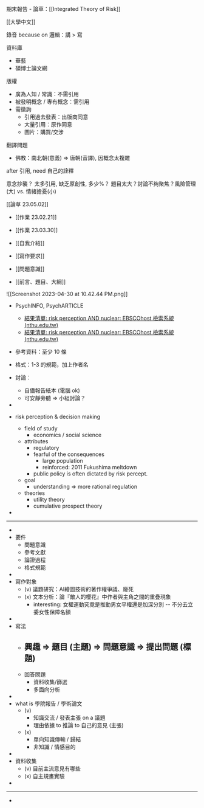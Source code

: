 
期末報告 - 論草：[[Integrated Theory of Risk]]

[[大學中文]]

錄音 because on 邏輯：講 > 寫

資料庫
- 華藝
- 碩博士論文網

版權
- 廣為人知 / 常識：不需引用
- 被發明概念 / 專有概念：需引用
- 需徵詢
	- 引用過去發表：出版商同意
	- 大量引用：原作同意
	- 圖片：購買/交涉

翻譯問題
- 佛教：南北朝(意義) => 唐朝(音譯), 因概念太複雜

after 引用, need 自己的詮釋

意念抄襲？
太多引用, 缺乏原創性, 多少%？
題目太大？討論不夠聚焦？風險管理(大) vs. 情緒擔憂(小)

[[論草 23.05.02]]

- [[作業 23.02.21]]
- [[作業 23.03.30]]

- [[自我介紹]]
- [[寫作要求]]
- [[問題意識]]
- [[前言、題目、大綱]]

![[Screenshot 2023-04-30 at 10.42.44 PM.png]]

- PsychINFO, PsychARTICLE
	- [結果清單: risk perception AND nuclear: EBSCOhost 檢索系統 (nthu.edu.tw)](https://web-s-ebscohost-com.nthulib-oc.nthu.edu.tw/ehost/resultsadvanced?vid=3&sid=2f849147-d11c-44f6-8547-56b12ba1890d%40redis&bquery=risk+perception+AND+nuclear&bdata=JmRiPXBkaCZsYW5nPXpoLXR3JnR5cGU9MSZzZWFyY2hNb2RlPUFuZCZzaXRlPWVob3N0LWxpdmU%3d)
	- [結果清單: risk perception AND nuclear: EBSCOhost 檢索系統 (nthu.edu.tw)](https://web-p-ebscohost-com.nthulib-oc.nthu.edu.tw/ehost/resultsadvanced?vid=3&sid=ab38c47a-dcf3-425c-8c4f-b905faca4380%40redis&bquery=risk+perception+AND+nuclear&bdata=JmRiPXBzeWgmbGFuZz16aC10dyZ0eXBlPTEmc2VhcmNoTW9kZT1BbmQmc2l0ZT1laG9zdC1saXZl)

- 參考資料：至少 10 條
- 格式：1-3 的規範，加上作者名
- 討論：
	- 自備報告紙本 (電腦 ok)
	- 可安靜旁聽 => 小組討論？
-
- risk perception & decision making
	- field of study
		- economics / social science
	- attributes
		- regulatory
		- fearful of the consequences
			- large population
			- reinforced:  2011 Fukushima meltdown
		- public policy is often dictated by risk percept.
	- goal
		- understanding => more rational regulation
	- theories
		- utility theory
		- cumulative prospect theory
-
- ---
-
- 要件
	- 問題意識
	- 參考文獻
	- 論證過程
	- 格式規範
-
- 寫作對象
	- (v) 議題研究：AI繪圖技術的著作權爭議、廢死
	- (x) 文本分析：論『敵人的櫻花』中作者與主角之間的重疊現象
		- interesting:
		  女權運動究竟是推動男女平權還是加深分別 -- 不分去立委女性保障名額
-
- 寫法
	- 興趣 => 題目 (主題) => 問題意識 => 提出問題 (標題)
		-
	- 回答問題
		- 資料收集/篩選
		- 多面向分析
-
- what is 學院報告 / 學術論文
	- (v)
		- 知識交流 / 發表主張 on a 議題
		- 理由依據 to 推論 to 自己的意見 (主張)
	- (x)
		- 單向知識傳輸 / 歸結
		- 非知識 / 情感目的
-
- 資料收集
	- (v) 目前主流意見有哪些
	- (x) 自主規畫實驗
-
- ---
-